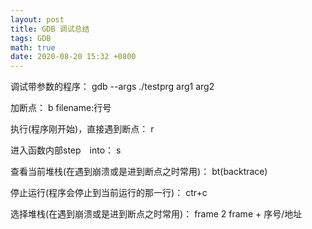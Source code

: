 ```yaml
---
layout: post
title: GDB 调试总结
tags: GDB
math: true
date: 2020-08-20 15:32 +0800
---
```




调试带参数的程序：
gdb --args ./testprg arg1 arg2

加断点：
b filename:行号

执行(程序刚开始)，直接遇到断点：
r

进入函数内部step　into：
s

查看当前堆栈(在遇到崩溃或是进到断点之时常用)：
bt(backtrace)

停止运行(程序会停止到当前运行的那一行)：
ctr+c

选择堆栈(在遇到崩溃或是进到断点之时常用)：
frame 2
frame + 序号/地址
